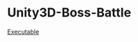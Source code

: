 # Unity3D-Boss-Battle

[Executable](https://drive.google.com/file/d/1TdTZ0jP6tSr5bdXYIonD8L9EveVzZEQI/view?usp=sharing)
